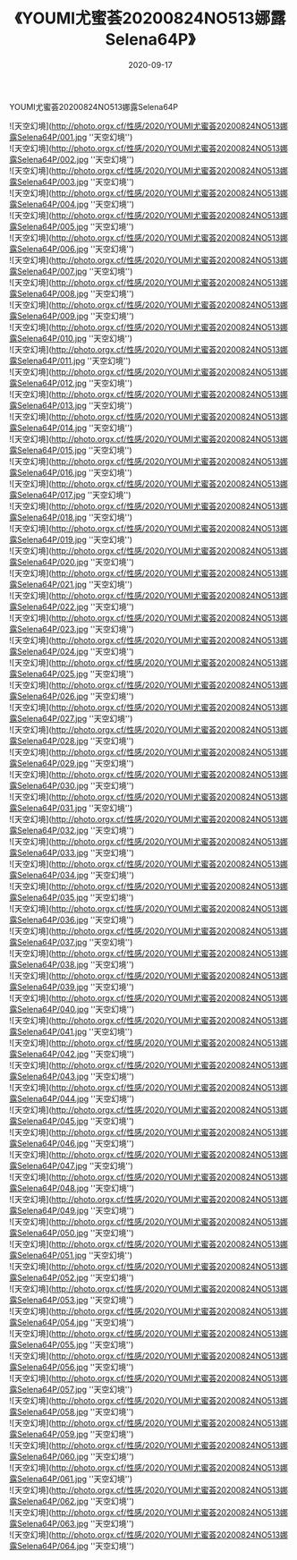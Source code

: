 ﻿---
layout: post
title:  《YOUMI尤蜜荟20200824NO513娜露Selena64P》
date:   2020-09-17
img: http://photo.orgx.cf/性感/2020/YOUMI尤蜜荟20200824NO513娜露Selena64P/000.jpg
tags: [美女, 性感, 泳衣]
---

YOUMI尤蜜荟20200824NO513娜露Selena64P



![天空幻境](http://photo.orgx.cf/性感/2020/YOUMI尤蜜荟20200824NO513娜露Selena64P/001.jpg ''天空幻境'') <br>
![天空幻境](http://photo.orgx.cf/性感/2020/YOUMI尤蜜荟20200824NO513娜露Selena64P/002.jpg ''天空幻境'') <br>
![天空幻境](http://photo.orgx.cf/性感/2020/YOUMI尤蜜荟20200824NO513娜露Selena64P/003.jpg ''天空幻境'') <br>
![天空幻境](http://photo.orgx.cf/性感/2020/YOUMI尤蜜荟20200824NO513娜露Selena64P/004.jpg ''天空幻境'') <br>
![天空幻境](http://photo.orgx.cf/性感/2020/YOUMI尤蜜荟20200824NO513娜露Selena64P/005.jpg ''天空幻境'') <br>
![天空幻境](http://photo.orgx.cf/性感/2020/YOUMI尤蜜荟20200824NO513娜露Selena64P/006.jpg ''天空幻境'') <br>
![天空幻境](http://photo.orgx.cf/性感/2020/YOUMI尤蜜荟20200824NO513娜露Selena64P/007.jpg ''天空幻境'') <br>
![天空幻境](http://photo.orgx.cf/性感/2020/YOUMI尤蜜荟20200824NO513娜露Selena64P/008.jpg ''天空幻境'') <br>
![天空幻境](http://photo.orgx.cf/性感/2020/YOUMI尤蜜荟20200824NO513娜露Selena64P/009.jpg ''天空幻境'') <br>
![天空幻境](http://photo.orgx.cf/性感/2020/YOUMI尤蜜荟20200824NO513娜露Selena64P/010.jpg ''天空幻境'') <br>
![天空幻境](http://photo.orgx.cf/性感/2020/YOUMI尤蜜荟20200824NO513娜露Selena64P/011.jpg ''天空幻境'') <br>
![天空幻境](http://photo.orgx.cf/性感/2020/YOUMI尤蜜荟20200824NO513娜露Selena64P/012.jpg ''天空幻境'') <br>
![天空幻境](http://photo.orgx.cf/性感/2020/YOUMI尤蜜荟20200824NO513娜露Selena64P/013.jpg ''天空幻境'') <br>
![天空幻境](http://photo.orgx.cf/性感/2020/YOUMI尤蜜荟20200824NO513娜露Selena64P/014.jpg ''天空幻境'') <br>
![天空幻境](http://photo.orgx.cf/性感/2020/YOUMI尤蜜荟20200824NO513娜露Selena64P/015.jpg ''天空幻境'') <br>
![天空幻境](http://photo.orgx.cf/性感/2020/YOUMI尤蜜荟20200824NO513娜露Selena64P/016.jpg ''天空幻境'') <br>
![天空幻境](http://photo.orgx.cf/性感/2020/YOUMI尤蜜荟20200824NO513娜露Selena64P/017.jpg ''天空幻境'') <br>
![天空幻境](http://photo.orgx.cf/性感/2020/YOUMI尤蜜荟20200824NO513娜露Selena64P/018.jpg ''天空幻境'') <br>
![天空幻境](http://photo.orgx.cf/性感/2020/YOUMI尤蜜荟20200824NO513娜露Selena64P/019.jpg ''天空幻境'') <br>
![天空幻境](http://photo.orgx.cf/性感/2020/YOUMI尤蜜荟20200824NO513娜露Selena64P/020.jpg ''天空幻境'') <br>
![天空幻境](http://photo.orgx.cf/性感/2020/YOUMI尤蜜荟20200824NO513娜露Selena64P/021.jpg ''天空幻境'') <br>
![天空幻境](http://photo.orgx.cf/性感/2020/YOUMI尤蜜荟20200824NO513娜露Selena64P/022.jpg ''天空幻境'') <br>
![天空幻境](http://photo.orgx.cf/性感/2020/YOUMI尤蜜荟20200824NO513娜露Selena64P/023.jpg ''天空幻境'') <br>
![天空幻境](http://photo.orgx.cf/性感/2020/YOUMI尤蜜荟20200824NO513娜露Selena64P/024.jpg ''天空幻境'') <br>
![天空幻境](http://photo.orgx.cf/性感/2020/YOUMI尤蜜荟20200824NO513娜露Selena64P/025.jpg ''天空幻境'') <br>
![天空幻境](http://photo.orgx.cf/性感/2020/YOUMI尤蜜荟20200824NO513娜露Selena64P/026.jpg ''天空幻境'') <br>
![天空幻境](http://photo.orgx.cf/性感/2020/YOUMI尤蜜荟20200824NO513娜露Selena64P/027.jpg ''天空幻境'') <br>
![天空幻境](http://photo.orgx.cf/性感/2020/YOUMI尤蜜荟20200824NO513娜露Selena64P/028.jpg ''天空幻境'') <br>
![天空幻境](http://photo.orgx.cf/性感/2020/YOUMI尤蜜荟20200824NO513娜露Selena64P/029.jpg ''天空幻境'') <br>
![天空幻境](http://photo.orgx.cf/性感/2020/YOUMI尤蜜荟20200824NO513娜露Selena64P/030.jpg ''天空幻境'') <br>
![天空幻境](http://photo.orgx.cf/性感/2020/YOUMI尤蜜荟20200824NO513娜露Selena64P/031.jpg ''天空幻境'') <br>
![天空幻境](http://photo.orgx.cf/性感/2020/YOUMI尤蜜荟20200824NO513娜露Selena64P/032.jpg ''天空幻境'') <br>
![天空幻境](http://photo.orgx.cf/性感/2020/YOUMI尤蜜荟20200824NO513娜露Selena64P/033.jpg ''天空幻境'') <br>
![天空幻境](http://photo.orgx.cf/性感/2020/YOUMI尤蜜荟20200824NO513娜露Selena64P/034.jpg ''天空幻境'') <br>
![天空幻境](http://photo.orgx.cf/性感/2020/YOUMI尤蜜荟20200824NO513娜露Selena64P/035.jpg ''天空幻境'') <br>
![天空幻境](http://photo.orgx.cf/性感/2020/YOUMI尤蜜荟20200824NO513娜露Selena64P/036.jpg ''天空幻境'') <br>
![天空幻境](http://photo.orgx.cf/性感/2020/YOUMI尤蜜荟20200824NO513娜露Selena64P/037.jpg ''天空幻境'') <br>
![天空幻境](http://photo.orgx.cf/性感/2020/YOUMI尤蜜荟20200824NO513娜露Selena64P/038.jpg ''天空幻境'') <br>
![天空幻境](http://photo.orgx.cf/性感/2020/YOUMI尤蜜荟20200824NO513娜露Selena64P/039.jpg ''天空幻境'') <br>
![天空幻境](http://photo.orgx.cf/性感/2020/YOUMI尤蜜荟20200824NO513娜露Selena64P/040.jpg ''天空幻境'') <br>
![天空幻境](http://photo.orgx.cf/性感/2020/YOUMI尤蜜荟20200824NO513娜露Selena64P/041.jpg ''天空幻境'') <br>
![天空幻境](http://photo.orgx.cf/性感/2020/YOUMI尤蜜荟20200824NO513娜露Selena64P/042.jpg ''天空幻境'') <br>
![天空幻境](http://photo.orgx.cf/性感/2020/YOUMI尤蜜荟20200824NO513娜露Selena64P/043.jpg ''天空幻境'') <br>
![天空幻境](http://photo.orgx.cf/性感/2020/YOUMI尤蜜荟20200824NO513娜露Selena64P/044.jpg ''天空幻境'') <br>
![天空幻境](http://photo.orgx.cf/性感/2020/YOUMI尤蜜荟20200824NO513娜露Selena64P/045.jpg ''天空幻境'') <br>
![天空幻境](http://photo.orgx.cf/性感/2020/YOUMI尤蜜荟20200824NO513娜露Selena64P/046.jpg ''天空幻境'') <br>
![天空幻境](http://photo.orgx.cf/性感/2020/YOUMI尤蜜荟20200824NO513娜露Selena64P/047.jpg ''天空幻境'') <br>
![天空幻境](http://photo.orgx.cf/性感/2020/YOUMI尤蜜荟20200824NO513娜露Selena64P/048.jpg ''天空幻境'') <br>
![天空幻境](http://photo.orgx.cf/性感/2020/YOUMI尤蜜荟20200824NO513娜露Selena64P/049.jpg ''天空幻境'') <br>
![天空幻境](http://photo.orgx.cf/性感/2020/YOUMI尤蜜荟20200824NO513娜露Selena64P/050.jpg ''天空幻境'') <br>
![天空幻境](http://photo.orgx.cf/性感/2020/YOUMI尤蜜荟20200824NO513娜露Selena64P/051.jpg ''天空幻境'') <br>
![天空幻境](http://photo.orgx.cf/性感/2020/YOUMI尤蜜荟20200824NO513娜露Selena64P/052.jpg ''天空幻境'') <br>
![天空幻境](http://photo.orgx.cf/性感/2020/YOUMI尤蜜荟20200824NO513娜露Selena64P/053.jpg ''天空幻境'') <br>
![天空幻境](http://photo.orgx.cf/性感/2020/YOUMI尤蜜荟20200824NO513娜露Selena64P/054.jpg ''天空幻境'') <br>
![天空幻境](http://photo.orgx.cf/性感/2020/YOUMI尤蜜荟20200824NO513娜露Selena64P/055.jpg ''天空幻境'') <br>
![天空幻境](http://photo.orgx.cf/性感/2020/YOUMI尤蜜荟20200824NO513娜露Selena64P/056.jpg ''天空幻境'') <br>
![天空幻境](http://photo.orgx.cf/性感/2020/YOUMI尤蜜荟20200824NO513娜露Selena64P/057.jpg ''天空幻境'') <br>
![天空幻境](http://photo.orgx.cf/性感/2020/YOUMI尤蜜荟20200824NO513娜露Selena64P/058.jpg ''天空幻境'') <br>
![天空幻境](http://photo.orgx.cf/性感/2020/YOUMI尤蜜荟20200824NO513娜露Selena64P/059.jpg ''天空幻境'') <br>
![天空幻境](http://photo.orgx.cf/性感/2020/YOUMI尤蜜荟20200824NO513娜露Selena64P/060.jpg ''天空幻境'') <br>
![天空幻境](http://photo.orgx.cf/性感/2020/YOUMI尤蜜荟20200824NO513娜露Selena64P/061.jpg ''天空幻境'') <br>
![天空幻境](http://photo.orgx.cf/性感/2020/YOUMI尤蜜荟20200824NO513娜露Selena64P/062.jpg ''天空幻境'') <br>
![天空幻境](http://photo.orgx.cf/性感/2020/YOUMI尤蜜荟20200824NO513娜露Selena64P/063.jpg ''天空幻境'') <br>
![天空幻境](http://photo.orgx.cf/性感/2020/YOUMI尤蜜荟20200824NO513娜露Selena64P/064.jpg ''天空幻境'') <br>